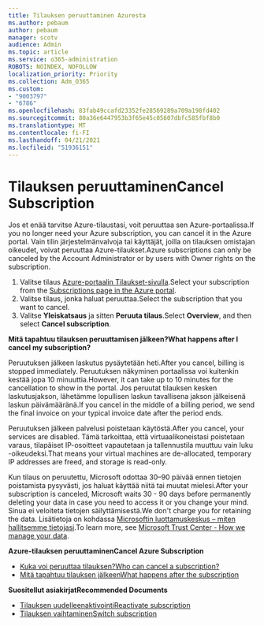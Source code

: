 ```yaml
---
title: Tilauksen peruuttaminen Azuresta
ms.author: pebaum
author: pebaum
manager: scotv
audience: Admin
ms.topic: article
ms.service: o365-administration
ROBOTS: NOINDEX, NOFOLLOW
localization_priority: Priority
ms.collection: Adm_O365
ms.custom:
- "9003797"
- "6786"
ms.openlocfilehash: 83fab49ccafd23352fe28569289a709a198fd402
ms.sourcegitcommit: 80a36e6447953b3f65e45c05607dbfc585fbf8b0
ms.translationtype: MT
ms.contentlocale: fi-FI
ms.lasthandoff: 04/21/2021
ms.locfileid: "51936151"
---
```

# <a name="cancel-subscription"></a><span data-ttu-id="9d420-102">Tilauksen peruuttaminen</span><span class="sxs-lookup"><span data-stu-id="9d420-102">Cancel Subscription</span></span>

<span data-ttu-id="9d420-103">Jos et enää tarvitse Azure-tilaustasi, voit peruuttaa sen Azure-portaalissa.</span><span class="sxs-lookup"><span data-stu-id="9d420-103">If you no longer need your Azure subscription, you can cancel it in the Azure portal.</span></span> <span data-ttu-id="9d420-104">Vain tilin järjestelmänvalvoja tai käyttäjät, joilla on tilauksen omistajan oikeudet, voivat peruuttaa Azure-tilaukset.</span><span class="sxs-lookup"><span data-stu-id="9d420-104">Azure subscriptions can only be canceled by the Account Administrator or by users with Owner rights on the subscription.</span></span>

1. <span data-ttu-id="9d420-105">Valitse tilaus [Azure-portaalin Tilaukset-sivulla](https://portal.azure.com/#blade/Microsoft_Azure_Billing/SubscriptionsBlade).</span><span class="sxs-lookup"><span data-stu-id="9d420-105">Select your subscription from the [Subscriptions page in the Azure portal](https://portal.azure.com/#blade/Microsoft_Azure_Billing/SubscriptionsBlade).</span></span>
2. <span data-ttu-id="9d420-106">Valitse tilaus, jonka haluat peruuttaa.</span><span class="sxs-lookup"><span data-stu-id="9d420-106">Select the subscription that you want to cancel.</span></span>
3. <span data-ttu-id="9d420-107">Valitse **Yleiskatsaus** ja sitten **Peruuta tilaus**.</span><span class="sxs-lookup"><span data-stu-id="9d420-107">Select **Overview**, and then select **Cancel subscription**.</span></span>

<span data-ttu-id="9d420-108">**Mitä tapahtuu tilauksen peruuttamisen jälkeen?**</span><span class="sxs-lookup"><span data-stu-id="9d420-108">**What happens after I cancel my subscription?**</span></span>

<span data-ttu-id="9d420-109">Peruutuksen jälkeen laskutus pysäytetään heti.</span><span class="sxs-lookup"><span data-stu-id="9d420-109">After you cancel, billing is stopped immediately.</span></span> <span data-ttu-id="9d420-110">Peruutuksen näkyminen portaalissa voi kuitenkin kestää jopa 10 minuuttia.</span><span class="sxs-lookup"><span data-stu-id="9d420-110">However, it can take up to 10 minutes for the cancellation to show in the portal.</span></span> <span data-ttu-id="9d420-111">Jos peruutat tilauksen kesken laskutusjakson, lähetämme lopullisen laskun tavallisena jakson jälkeisenä laskun päivämääränä.</span><span class="sxs-lookup"><span data-stu-id="9d420-111">If you cancel in the middle of a billing period, we send the final invoice on your typical invoice date after the period ends.</span></span>

<span data-ttu-id="9d420-112">Peruutuksen jälkeen palvelusi poistetaan käytöstä.</span><span class="sxs-lookup"><span data-stu-id="9d420-112">After you cancel, your services are disabled.</span></span> <span data-ttu-id="9d420-113">Tämä tarkoittaa, että virtuaalikoneistasi poistetaan varaus, tilapäiset IP-osoitteet vapautetaan ja tallennustila muuttuu vain luku -oikeudeksi.</span><span class="sxs-lookup"><span data-stu-id="9d420-113">That means your virtual machines are de-allocated, temporary IP addresses are freed, and storage is read-only.</span></span>

<span data-ttu-id="9d420-114">Kun tilaus on peruutettu, Microsoft odottaa 30–90 päivää ennen tietojen poistamista pysyvästi, jos haluat käyttää niitä tai muutat mielesi.</span><span class="sxs-lookup"><span data-stu-id="9d420-114">After your subscription is canceled, Microsoft waits 30 - 90 days before permanently deleting your data in case you need to access it or you change your mind.</span></span> <span data-ttu-id="9d420-115">Sinua ei veloiteta tietojen säilyttämisestä.</span><span class="sxs-lookup"><span data-stu-id="9d420-115">We don't charge you for retaining the data.</span></span> <span data-ttu-id="9d420-116">Lisätietoja on kohdassa [Microsoftin luottamuskeskus – miten hallitsemme tietojasi](https://go.microsoft.com/fwLink/p/?LinkID=822930&clcid=0x409).</span><span class="sxs-lookup"><span data-stu-id="9d420-116">To learn more, see [Microsoft Trust Center - How we manage your data](https://go.microsoft.com/fwLink/p/?LinkID=822930&clcid=0x409).</span></span>

<span data-ttu-id="9d420-117">**Azure-tilauksen peruuttaminen**</span><span class="sxs-lookup"><span data-stu-id="9d420-117">**Cancel Azure Subscription**</span></span>

- [<span data-ttu-id="9d420-118">Kuka voi peruuttaa tilauksen?</span><span class="sxs-lookup"><span data-stu-id="9d420-118">Who can cancel a subscription?</span></span>](https://docs.microsoft.com/azure/billing/billing-how-to-cancel-azure-subscription?WT.mc_id=Portal-Microsoft_Azure_Support#who-can-cancel-a-subscription)
- [<span data-ttu-id="9d420-119">Mitä tapahtuu tilauksen jälkeen</span><span class="sxs-lookup"><span data-stu-id="9d420-119">What happens after the subscription</span></span>](https://docs.microsoft.com/azure/billing/billing-how-to-cancel-azure-subscription?WT.mc_id=Portal-Microsoft_Azure_Support#what-happens-after-i-cancel-my-subscription)

<span data-ttu-id="9d420-120">**Suositellut asiakirjat**</span><span class="sxs-lookup"><span data-stu-id="9d420-120">**Recommended Documents**</span></span>

- [<span data-ttu-id="9d420-121">Tilauksen uudelleenaktivointi</span><span class="sxs-lookup"><span data-stu-id="9d420-121">Reactivate subscription</span></span>](https://docs.microsoft.com/azure/billing/billing-how-to-cancel-azure-subscription?WT.mc_id=Portal-Microsoft_Azure_Support#reactivate-subscription)
- [<span data-ttu-id="9d420-122">Tilauksen vaihtaminen</span><span class="sxs-lookup"><span data-stu-id="9d420-122">Switch subscription</span></span>](https://docs.microsoft.com/azure/billing/billing-how-to-switch-azure-offer?WT.mc_id=Portal-Microsoft_Azure_Support)